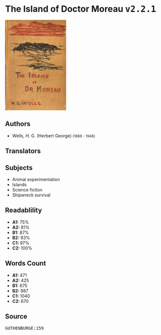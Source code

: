 # The Island of Doctor Moreau <kbd>v2.2.1</kbd>

![](./cover.medium.jpg "")

## Authors


 - Wells, H. G. (Herbert George) <small>(1866 - 1946)</small>

## Translators



## Subjects


 - Animal experimentation
 - Islands
 - Science fiction
 - Shipwreck survival

## Readablility


 - **A1:** 75%
 - **A2:** 81%
 - **B1:** 87%
 - **B2:** 93%
 - **C1:** 97%
 - **C2:** 100%

## Words Count


 - **A1:** 471
 - **A2:** 425
 - **B1:** 675
 - **B2:** 987
 - **C1:** 1040
 - **C2:** 670

## Source


<kbd>GUTHENBURGE:159</kbd>

